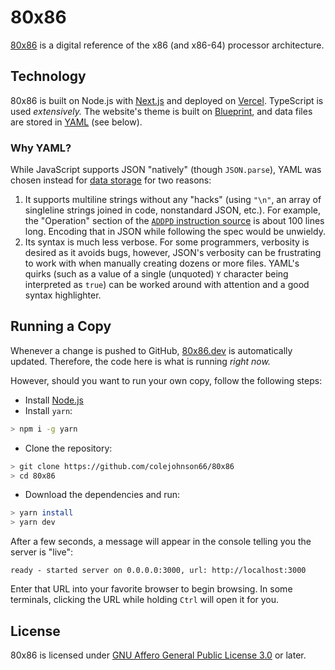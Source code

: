 # 80x86

[80x86](https://80x86.dev/) is a digital reference of the x86 (and x86-64) processor architecture.

## Technology

80x86 is built on Node.js with [Next.js](https://nextjs.org/) and deployed on [Vercel](https://vercel.com).
TypeScript is used *extensively.*
The website's theme is built on [Blueprint](https://blueprintjs.com/), and data files are stored in [YAML](https://yaml.org/) (see below).

### Why YAML?

While JavaScript supports JSON "natively" (though `JSON.parse`), YAML was chosen instead for [data storage](https://github.com/colejohnson66/80x86/tree/main/data) for two reasons:

1. It supports multiline strings without any "hacks" (using `"\n"`, an array of singleline strings joined in code, nonstandard JSON, etc.).
For example, the "Operation" section of the [`ADDPD` instruction source](https://github.com/colejohnson66/80x86/blob/main/data/instructions/a/addpd.yaml) is about 100 lines long.
Encoding that in JSON while following the spec would be unwieldy.
2. Its syntax is much less verbose.
For some programmers, verbosity is desired as it avoids bugs, however, JSON's verbosity can be frustrating to work with when manually creating dozens or more files.
YAML's quirks (such as a value of a single (unquoted) `Y` character being interpreted as `true`) can be worked around with attention and a good syntax highlighter.

## Running a Copy

Whenever a change is pushed to GitHub, [80x86.dev](https://80x86.dev) is automatically updated.
Therefore, the code here is what is running *right now.*

However, should you want to run your own copy, follow the following steps:

* Install [Node.js](https://nodejs.org/en/)
* Install `yarn`:
```bash
> npm i -g yarn
```
* Clone the repository:
```bash
> git clone https://github.com/colejohnson66/80x86
> cd 80x86
```
* Download the dependencies and run:
```bash
> yarn install
> yarn dev
```

After a few seconds, a message will appear in the console telling you the server is "live":
```
ready - started server on 0.0.0.0:3000, url: http://localhost:3000
```
Enter that URL into your favorite browser to begin browsing.
In some terminals, clicking the URL while holding `Ctrl` will open it for you.

## License

80x86 is licensed under [GNU Affero General Public License 3.0](https://www.gnu.org/licenses/agpl-3.0.en.html) or later.
